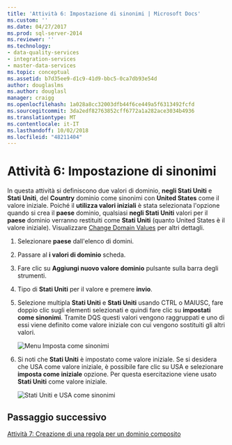 ```yaml
---
title: 'Attività 6: Impostazione di sinonimi | Microsoft Docs'
ms.custom: ''
ms.date: 04/27/2017
ms.prod: sql-server-2014
ms.reviewer: ''
ms.technology:
- data-quality-services
- integration-services
- master-data-services
ms.topic: conceptual
ms.assetid: b7d35ee9-d1c9-41d9-bbc5-0ca7db93e54d
author: douglaslms
ms.author: douglasl
manager: craigg
ms.openlocfilehash: 1a028a8cc32003dfb44f6ce449a5f6313492fcfd
ms.sourcegitcommit: 3da2edf82763852cff6772a1a282ace3034b4936
ms.translationtype: MT
ms.contentlocale: it-IT
ms.lasthandoff: 10/02/2018
ms.locfileid: "48211404"
---
```

# <a name="task-6-setting-synonyms"></a>Attività 6: Impostazione di sinonimi
  In questa attività si definiscono due valori di dominio, **negli Stati Uniti** e **Stati Uniti**, del **Country** dominio come sinonimi con **United States** come il valore iniziale. Poiché il **utilizza valori iniziali** è stata selezionata l'opzione quando si crea il **paese** dominio, qualsiasi **negli Stati Uniti** valori per il **paese** dominio verranno restituiti come **Stati Uniti** (quanto United States è il valore iniziale). Visualizzare [Change Domain Values](http://msdn.microsoft.com/library/hh510408.aspx) per altri dettagli.  
  
1.  Selezionare **paese** dall'elenco di domini.  
  
2.  Passare al **i valori di dominio** scheda.  
  
3.  Fare clic su **Aggiungi nuovo valore dominio** pulsante sulla barra degli strumenti.  
  
4.  Tipo di **Stati Uniti** per il valore e premere **invio**.  
  
5.  Selezione multipla **Stati Uniti** e **Stati Uniti** usando CTRL o MAIUSC, fare doppio clic sugli elementi selezionati e quindi fare clic su **impostati come sinonimi**. Tramite DQS questi valori vengono raggruppati e uno di essi viene definito come valore iniziale con cui vengono sostituiti gli altri valori.  
  
     ![Menu Imposta come sinonimi](../../2014/tutorials/media/et-settingsynonyms-01.jpg "Menu Imposta come sinonimi")  
  
6.  Si noti che **Stati Uniti** è impostato come valore iniziale. Se si desidera che USA come valore iniziale, è possibile fare clic su USA e selezionare **imposta come iniziale** opzione. Per questa esercitazione viene usato **Stati Uniti** come valore iniziale.  
  
     ![Stati Uniti e USA come sinonimi](../../2014/tutorials/media/et-settingsynonyms-02.jpg "negli Stati Uniti e USA come sinonimi")  
  
## <a name="next-step"></a>Passaggio successivo  
 [Attività 7: Creazione di una regola per un dominio composito](../../2014/tutorials/task-7-creating-a-composite-domain.md)  
  
  
